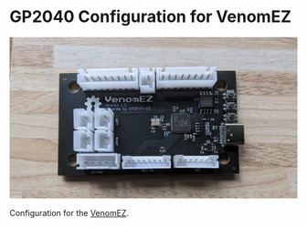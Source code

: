# GP2040 Configuration for VenomEZ

![VenomEZ](assets/VenomEZ.jpg)

Configuration for the [VenomEZ](https://github.com/SavageCore/VenomEZ).
